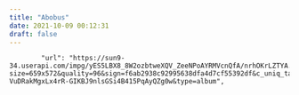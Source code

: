 ```yaml
---
title: "Abobus"
date: 2021-10-09 00:12:31
draft: false
---
```


            "url": "https://sun9-34.userapi.com/impg/yES5LBX8_8W2ozbtweXQV_ZeeNPoAYRMVcnQfA/nrhOKrLZTYA.jpg?size=659x572&quality=96&sign=f6ab2938c92995638dfa4d7cf55392df&c_uniq_tag=A-VuDRakMgxLx4rR-GIKBJ9nlsGSi4B415PqAyQZg0w&type=album",
